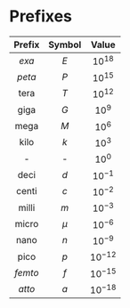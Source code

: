 # Prefixes

| Prefix  | Symbol |   Value    |
| :-----: | :----: | :--------: |
|  *exa*  |  $E$   | $10^{18}$  |
| *peta*  |  $P$   | $10^{15}$  |
|  tera   |  $T$   | $10^{12}$  |
|  giga   |  $G$   |  $10^{9}$  |
|  mega   |  $M$   |  $10^{6}$  |
|  kilo   |  $k$   |  $10^{3}$  |
|    -    |   -    |  $10^{0}$  |
|  deci   |  $d$   | $10^{-1}$  |
|  centi  |  $c$   | $10^{-2}$  |
|  milli  |  $m$   | $10^{-3}$  |
|  micro  | $\mu$  | $10^{-6}$  |
|  nano   |  $n$   | $10^{-9}$  |
|  pico   |  $p$   | $10^{-12}$ |
| *femto* |  $f$   | $10^{-15}$ |
| *atto*  |  $a$   | $10^{-18}$ |
